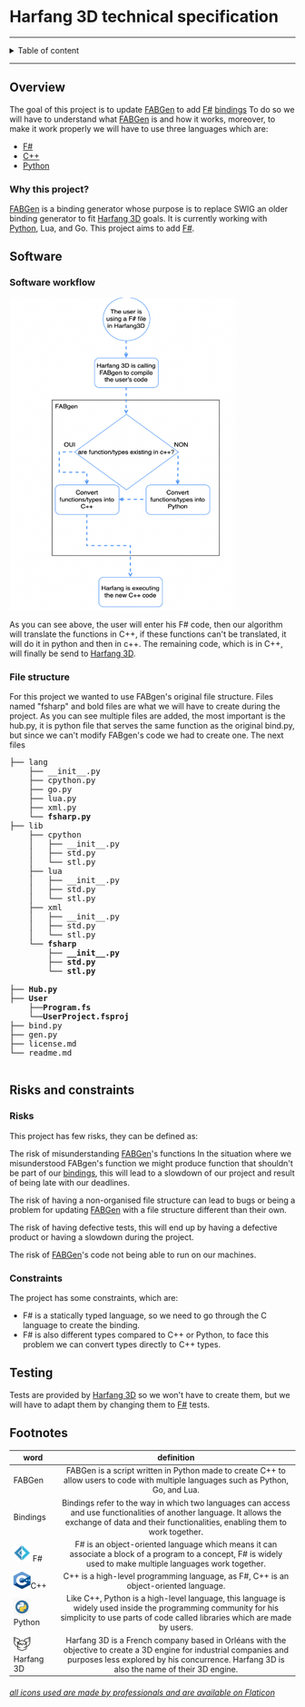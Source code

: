 

#  Harfang 3D technical specification

<hr>

<details><summary>Table of content</summary>

- [Harfang 3D technical specification](#harfang-3d-technical-specification)
	- [Overview](#overview)
		- [Why this project?](#why-this-project)
	- [Software](#software)
		- [Software workflow](#software-workflow)
		- [File structure](#file-structure)
	- [Risks and constraints](#risks-and-constraints)
		- [Risks](#risks)
		- [Constraints](#constraints)
	- [Testing](#testing)
	- [Footnotes](#footnotes)
					- [all icons used are made by professionals and are available on Flaticon](#all-icons-used-are-made-by-professionals-and-are-available-on-flaticon)

</details>

<hr>

## Overview

The goal of this project is to update [FABGen](#FABGen) to add [F#](#F#) [bindings](#Bindings) To do so we will have to understand what [FABGen](#FABGen) is and how it works, moreover, to make it work properly we will have to use three languages which are:
- [F#](#F#)
- [C++](#C++)
- [Python](#Python)

### Why this project?

[FABGen](#FABGen) is a binding generator whose purpose is to replace SWIG an older binding generator to fit [Harfang 3D](#Harfang3D) goals. It is currently working with [Python](#Python), Lua, and Go. This project aims to add [F#](#F#).

## Software

### Software workflow
<img src="./Images/Schema.png" width="400" height="550" />

As you can see above, the user will enter his F# code, then our algorithm will translate the functions in C++, if these functions can't be translated, it will do it in python and then in c++. The remaining code, which is in C++, will finally be send to [Harfang 3D](#Harfang3D).

### File structure

For this project we wanted to use FABgen's original file structure.
Files named "fsharp" and bold files are what we will have to create during the project. As you can see multiple files are added, the most important is the hub.py, it is python file that serves the same function as the original bind.py, but since we can't modify FABgen's code we had to create one.
The next files

<pre>
├── lang
	├── __init__.py
	├── cpython.py
	├── go.py
	├── lua.py
	├── xml.py
	<b>└── fsharp.py</b>
├── lib
	├── cpython
	│	├── __init__.py
	│	├── std.py
	│	└── stl.py
	├── lua
	│	├── __init__.py
	│	├── std.py
	│	└── stl.py
	├── xml
	│	├── __init__.py
	│	├── std.py
	│	└── stl.py
	<b>└── fsharp
		├── __init__.py
		├── std.py
		└── stl.py
		</b>
├── <b>Hub.py</b>
├── <b>User</b>
	<b>├──Program.fs</b>
	<b>└──UserProject.fsproj</b>
├── bind.py
├── gen.py
├── license.md
└── readme.md

</pre>

## Risks and constraints

### Risks

This project has few risks, they can be defined as:

The risk of misunderstanding [FABGen](#FABGen)'s functions
In the situation where we misunderstood FABgen's function we might produce function that shouldn't be part of our [bindings](#Bindings), this will lead to a slowdown of our project and result of being late with our deadlines.

The risk of having a non-organised file structure can lead to bugs or being a problem for updating [FABGen](#FABGen) with a file structure different than their own.

The risk of having defective tests, this will end up by having a defective product or having a slowdown during the project.

The risk of [FABGen](#FABGen)'s code not being able to run on our machines.

### Constraints

The project has some constraints, which are:

- F# is a statically typed language, so we need to go through the C language to create the binding.
- F# is also different types compared to C++ or Python, to face this problem we can convert types directly to C++ types.

## Testing

Tests are provided by [Harfang 3D](#Harfang3D) so we won't have to create them, but we will have to adapt them by changing them to [F#](#F#) tests.

## Footnotes

| word                                                                                                |                                                                                                    definition                                                                                                    |
| --------------------------------------------------------------------------------------------------- | :--------------------------------------------------------------------------------------------------------------------------------------------------------------------------------------------------------------: |
| <span id="FABGen">FABGen</span>                                                                     |                                       FABGen is a script written in Python made to create C++ to allow users to code with multiple languages such as Python, Go, and Lua.                                        |
| <span id="Bindings">Bindings</span>                                                                 |        Bindings refer to the way in which two languages can access and use functionalities of another language. It allows the exchange of data and their functionalities, enabling them to work together.        |
| <img src="./Images/Fsharp_logo.png" width="30" height="30" /> <span id="F#">F#</span>               |                          F# is an object-oriented language which means it can associate a block of a program to a concept, F# is widely used to make multiple languages work together.                           |
| <img src="./Images/CppLogo.png" width="30" height="30" /><span id="C++">C++</span>                  |                                                               C++ is a high-level programming language, as F#, C++ is an object-oriented language.                                                               |
| <img src="./Images/PythonLogo.png" width="30" height="30" /><span id="Python">Python</span>         |            Like C++, Python is a high-level language, this language is widely used inside the programming community for his simplicity to use parts of code called libraries which are made by users.            |
| <img src="./Images/HarfangLogo.png" width="30" height="30" /><span id="Harfang3D">Harfang 3D</span> | Harfang 3D is a French company based in Orléans with the objective to create a 3D engine for industrial companies and purposes less explored by his concurrence. Harfang 3D is also the name of their 3D engine. |



###### [all icons used are made by professionals and are available on Flaticon](https://www.flaticon.com/)
